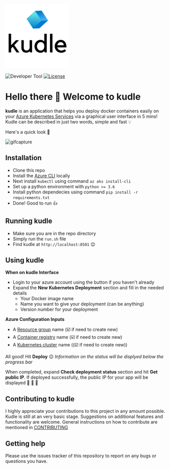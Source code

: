 <img src="images/logo2.png" alt="Projectlogo" width="200">

![Developer Tool](https://img.shields.io/badge/microsoft%20azure-0089D6?style=for-the-badge&logo=microsoft-azure&logoColor=white)
[![License](https://img.shields.io/badge/License-Apache%202.0-blue.svg)](https://github.com/miranthajayatilake/kudle/blob/main/LICENSE)

# Hello there :wave: Welcome to kudle 

**kudle** is an application that helps you deploy docker containers easily on your [Azure Kubernetes Services](https://docs.microsoft.com/en-us/azure/aks/intro-kubernetes) via a graphical user interface in 5 mins! Kudle can be described in just two words, simple and fast :bulb: 

Here's a quick look :eyes: 

<!-- ![](images/gif_capture.gif) -->
<img src="images/gif_capture.gif" alt="gifcapture" width="500">

## Installation

- Clone this repo
- Install the [Azure CLI](https://docs.microsoft.com/en-us/cli/azure/install-azure-cli) locally
- Next install `kubectl` using command `az aks install-cli`
- Set up a python environment with `python >= 3.6`
- Install python dependecies using command `pip install -r requirements.txt`
- Done! Good to run :thumbsup:

## Running kudle

- Make sure you are in the repo directory
- Simply run the `run.sh` file
- Find kudle at `http://localhost:8501` :relieved:

## Using kudle

**When on kudle Interface**

- Login to your azure account using the button if you haven't already
- Expand the **New Kubernetes Deployment** section and fill in the needed details
    - Your Docker image name 
    - Name you want to give your deployment (can be anything)
    - Version number for your deployment

**Azure Configuration Inputs**
- A [Resource group](https://docs.microsoft.com/en-us/azure/azure-resource-manager/management/manage-resource-groups-portal) name (:ballot_box_with_check: if need to create new)
- A [Container registry](https://docs.microsoft.com/en-us/azure/container-registry/container-registry-intro) name (:ballot_box_with_check: if need to create new)
- A [Kubernetes cluster](https://docs.microsoft.com/en-us/azure/aks/intro-kubernetes) name ((:ballot_box_with_check: if need to create new))

All good! Hit **Deploy** :relieved:
*Information on the status will be displyed below the progress bar*

When completed, expand **Check deployment status** section and hit **Get public IP**. If deployed successfully, the public IP for your app will be displayed :clap: :clap: :clap:

## Contributing to kudle
I highly appreciate your contributions to this project in any amount possible. Kudle is still at an very basic stage. Suggestions on additional features and functionality are welcome. General instructions on how to contribute are mentioned in [CONTRIBUTING](CONTRIBUTING.md)

## Getting help
Please use the issues tracker of this repository to report on any bugs or questions you have.